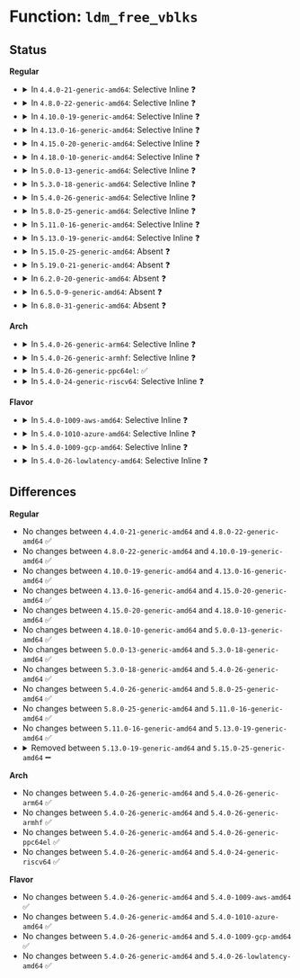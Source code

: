 # Function: <code>ldm_free_vblks</code>

## Status
<b>Regular</b>
<ul>
<li>
<details>
<summary>In <code>4.4.0-21-generic-amd64</code>: Selective Inline ❓</summary>

```c
void ldm_free_vblks(struct list_head * lh)
```

```json
{
  "name": "ldm_free_vblks",
  "collision_type": "Unique Static",
  "inline_type": "Selective",
  "funcs": [
    {
      "addr": 18446744071582842688,
      "name": "ldm_free_vblks",
      "external": false,
      "loc": "block/partitions/ldm.c:1481",
      "file": "block/partitions/ldm.c",
      "inline": "not declared, inlined",
      "caller_inline": [],
      "caller_func": [
        "block/partitions/ldm.c:ldm_partition",
        "block/partitions/ldm.c:ldm_partition",
        "block/partitions/ldm.c:ldm_partition",
        "block/partitions/ldm.c:ldm_partition",
        "block/partitions/ldm.c:ldm_partition"
      ]
    }
  ],
  "symbols": [
    {
      "addr": 18446744071582842688,
      "name": "ldm_free_vblks",
      "section": ".text",
      "bind": "STB_LOCAL",
      "size": 66
    }
  ]
}
```
</details>
</li>
<li>
<details>
<summary>In <code>4.8.0-22-generic-amd64</code>: Selective Inline ❓</summary>

```c
void ldm_free_vblks(struct list_head * lh)
```

```json
{
  "name": "ldm_free_vblks",
  "collision_type": "Unique Static",
  "inline_type": "Selective",
  "funcs": [
    {
      "addr": 18446744071583126640,
      "name": "ldm_free_vblks",
      "external": false,
      "loc": "block/partitions/ldm.c:1429",
      "file": "block/partitions/ldm.c",
      "inline": "not declared, inlined",
      "caller_inline": [],
      "caller_func": [
        "block/partitions/ldm.c:ldm_partition",
        "block/partitions/ldm.c:ldm_partition",
        "block/partitions/ldm.c:ldm_partition",
        "block/partitions/ldm.c:ldm_partition",
        "block/partitions/ldm.c:ldm_partition"
      ]
    }
  ],
  "symbols": [
    {
      "addr": 18446744071583126640,
      "name": "ldm_free_vblks",
      "section": ".text",
      "bind": "STB_LOCAL",
      "size": 66
    }
  ]
}
```
</details>
</li>
<li>
<details>
<summary>In <code>4.10.0-19-generic-amd64</code>: Selective Inline ❓</summary>

```c
void ldm_free_vblks(struct list_head * lh)
```

```json
{
  "name": "ldm_free_vblks",
  "collision_type": "Unique Static",
  "inline_type": "Selective",
  "funcs": [
    {
      "addr": 18446744071583238560,
      "name": "ldm_free_vblks",
      "external": false,
      "loc": "block/partitions/ldm.c:1429",
      "file": "block/partitions/ldm.c",
      "inline": "not declared, inlined",
      "caller_inline": [],
      "caller_func": [
        "block/partitions/ldm.c:ldm_partition",
        "block/partitions/ldm.c:ldm_partition",
        "block/partitions/ldm.c:ldm_partition",
        "block/partitions/ldm.c:ldm_partition",
        "block/partitions/ldm.c:ldm_partition"
      ]
    }
  ],
  "symbols": [
    {
      "addr": 18446744071583238560,
      "name": "ldm_free_vblks",
      "section": ".text",
      "bind": "STB_LOCAL",
      "size": 66
    }
  ]
}
```
</details>
</li>
<li>
<details>
<summary>In <code>4.13.0-16-generic-amd64</code>: Selective Inline ❓</summary>

```c
void ldm_free_vblks(struct list_head * lh)
```

```json
{
  "name": "ldm_free_vblks",
  "collision_type": "Unique Static",
  "inline_type": "Selective",
  "funcs": [
    {
      "addr": 18446744071583295280,
      "name": "ldm_free_vblks",
      "external": false,
      "loc": "block/partitions/ldm.c:1429",
      "file": "block/partitions/ldm.c",
      "inline": "not declared, inlined",
      "caller_inline": [],
      "caller_func": [
        "block/partitions/ldm.c:ldm_partition",
        "block/partitions/ldm.c:ldm_partition",
        "block/partitions/ldm.c:ldm_partition",
        "block/partitions/ldm.c:ldm_partition",
        "block/partitions/ldm.c:ldm_partition"
      ]
    }
  ],
  "symbols": [
    {
      "addr": 18446744071583295280,
      "name": "ldm_free_vblks",
      "section": ".text",
      "bind": "STB_LOCAL",
      "size": 59
    }
  ]
}
```
</details>
</li>
<li>
<details>
<summary>In <code>4.15.0-20-generic-amd64</code>: Selective Inline ❓</summary>

```c
void ldm_free_vblks(struct list_head * lh)
```

```json
{
  "name": "ldm_free_vblks",
  "collision_type": "Unique Static",
  "inline_type": "Selective",
  "funcs": [
    {
      "addr": 18446744071583476368,
      "name": "ldm_free_vblks",
      "external": false,
      "loc": "block/partitions/ldm.c:1429",
      "file": "block/partitions/ldm.c",
      "inline": "not declared, inlined",
      "caller_inline": [],
      "caller_func": [
        "block/partitions/ldm.c:ldm_partition",
        "block/partitions/ldm.c:ldm_partition",
        "block/partitions/ldm.c:ldm_partition",
        "block/partitions/ldm.c:ldm_partition",
        "block/partitions/ldm.c:ldm_partition"
      ]
    }
  ],
  "symbols": [
    {
      "addr": 18446744071583476368,
      "name": "ldm_free_vblks",
      "section": ".text",
      "bind": "STB_LOCAL",
      "size": 59
    }
  ]
}
```
</details>
</li>
<li>
<details>
<summary>In <code>4.18.0-10-generic-amd64</code>: Selective Inline ❓</summary>

```c
void ldm_free_vblks(struct list_head * lh)
```

```json
{
  "name": "ldm_free_vblks",
  "collision_type": "Unique Static",
  "inline_type": "Selective",
  "funcs": [
    {
      "addr": 18446744071583688192,
      "name": "ldm_free_vblks",
      "external": false,
      "loc": "block/partitions/ldm.c:1429",
      "file": "block/partitions/ldm.c",
      "inline": "not declared, inlined",
      "caller_inline": [],
      "caller_func": [
        "block/partitions/ldm.c:ldm_partition",
        "block/partitions/ldm.c:ldm_partition",
        "block/partitions/ldm.c:ldm_partition",
        "block/partitions/ldm.c:ldm_partition",
        "block/partitions/ldm.c:ldm_partition"
      ]
    }
  ],
  "symbols": [
    {
      "addr": 18446744071583688192,
      "name": "ldm_free_vblks",
      "section": ".text",
      "bind": "STB_LOCAL",
      "size": 59
    }
  ]
}
```
</details>
</li>
<li>
<details>
<summary>In <code>5.0.0-13-generic-amd64</code>: Selective Inline ❓</summary>

```c
void ldm_free_vblks(struct list_head * lh)
```

```json
{
  "name": "ldm_free_vblks",
  "collision_type": "Unique Static",
  "inline_type": "Selective",
  "funcs": [
    {
      "addr": 18446744071583792944,
      "name": "ldm_free_vblks",
      "external": false,
      "loc": "block/partitions/ldm.c:1426",
      "file": "block/partitions/ldm.c",
      "inline": "not declared, inlined",
      "caller_inline": [],
      "caller_func": [
        "block/partitions/ldm.c:ldm_partition",
        "block/partitions/ldm.c:ldm_partition",
        "block/partitions/ldm.c:ldm_partition",
        "block/partitions/ldm.c:ldm_partition",
        "block/partitions/ldm.c:ldm_partition"
      ]
    }
  ],
  "symbols": [
    {
      "addr": 18446744071583792944,
      "name": "ldm_free_vblks",
      "section": ".text",
      "bind": "STB_LOCAL",
      "size": 59
    }
  ]
}
```
</details>
</li>
<li>
<details>
<summary>In <code>5.3.0-18-generic-amd64</code>: Selective Inline ❓</summary>

```c
void ldm_free_vblks(struct list_head * lh)
```

```json
{
  "name": "ldm_free_vblks",
  "collision_type": "Unique Static",
  "inline_type": "Selective",
  "funcs": [
    {
      "addr": 18446744071583982656,
      "name": "ldm_free_vblks",
      "external": false,
      "loc": "block/partitions/ldm.c:1412",
      "file": "block/partitions/ldm.c",
      "inline": "not declared, inlined",
      "caller_inline": [],
      "caller_func": [
        "block/partitions/ldm.c:ldm_partition",
        "block/partitions/ldm.c:ldm_partition",
        "block/partitions/ldm.c:ldm_partition",
        "block/partitions/ldm.c:ldm_partition",
        "block/partitions/ldm.c:ldm_partition"
      ]
    }
  ],
  "symbols": [
    {
      "addr": 18446744071583982656,
      "name": "ldm_free_vblks",
      "section": ".text",
      "bind": "STB_LOCAL",
      "size": 61
    }
  ]
}
```
</details>
</li>
<li>
<details>
<summary>In <code>5.4.0-26-generic-amd64</code>: Selective Inline ❓</summary>

```c
void ldm_free_vblks(struct list_head * lh)
```

```json
{
  "name": "ldm_free_vblks",
  "collision_type": "Unique Static",
  "inline_type": "Selective",
  "funcs": [
    {
      "addr": 18446744071584086032,
      "name": "ldm_free_vblks",
      "external": false,
      "loc": "block/partitions/ldm.c:1412",
      "file": "block/partitions/ldm.c",
      "inline": "not declared, inlined",
      "caller_inline": [],
      "caller_func": [
        "block/partitions/ldm.c:ldm_partition",
        "block/partitions/ldm.c:ldm_partition",
        "block/partitions/ldm.c:ldm_partition",
        "block/partitions/ldm.c:ldm_partition",
        "block/partitions/ldm.c:ldm_partition"
      ]
    }
  ],
  "symbols": [
    {
      "addr": 18446744071584086032,
      "name": "ldm_free_vblks",
      "section": ".text",
      "bind": "STB_LOCAL",
      "size": 61
    }
  ]
}
```
</details>
</li>
<li>
<details>
<summary>In <code>5.8.0-25-generic-amd64</code>: Selective Inline ❓</summary>

```c
void ldm_free_vblks(struct list_head * lh)
```

```json
{
  "name": "ldm_free_vblks",
  "collision_type": "Unique Static",
  "inline_type": "Selective",
  "funcs": [
    {
      "addr": 18446744071584482064,
      "name": "ldm_free_vblks",
      "external": false,
      "loc": "block/partitions/ldm.c:1412",
      "file": "block/partitions/ldm.c",
      "inline": "not declared, inlined",
      "caller_inline": [],
      "caller_func": [
        "block/partitions/ldm.c:ldm_partition",
        "block/partitions/ldm.c:ldm_partition",
        "block/partitions/ldm.c:ldm_partition",
        "block/partitions/ldm.c:ldm_partition",
        "block/partitions/ldm.c:ldm_partition"
      ]
    }
  ],
  "symbols": [
    {
      "addr": 18446744071584482064,
      "name": "ldm_free_vblks",
      "section": ".text",
      "bind": "STB_LOCAL",
      "size": 61
    }
  ]
}
```
</details>
</li>
<li>
<details>
<summary>In <code>5.11.0-16-generic-amd64</code>: Selective Inline ❓</summary>

```c
void ldm_free_vblks(struct list_head * lh)
```

```json
{
  "name": "ldm_free_vblks",
  "collision_type": "Unique Static",
  "inline_type": "Selective",
  "funcs": [
    {
      "addr": 18446744071584595456,
      "name": "ldm_free_vblks",
      "external": false,
      "loc": "block/partitions/ldm.c:1412",
      "file": "block/partitions/ldm.c",
      "inline": "not declared, inlined",
      "caller_inline": [],
      "caller_func": [
        "block/partitions/ldm.c:ldm_partition",
        "block/partitions/ldm.c:ldm_partition",
        "block/partitions/ldm.c:ldm_partition",
        "block/partitions/ldm.c:ldm_partition",
        "block/partitions/ldm.c:ldm_partition"
      ]
    }
  ],
  "symbols": [
    {
      "addr": 18446744071584595456,
      "name": "ldm_free_vblks",
      "section": ".text",
      "bind": "STB_LOCAL",
      "size": 61
    }
  ]
}
```
</details>
</li>
<li>
<details>
<summary>In <code>5.13.0-19-generic-amd64</code>: Selective Inline ❓</summary>

```c
void ldm_free_vblks(struct list_head * lh)
```

```json
{
  "name": "ldm_free_vblks",
  "collision_type": "Unique Static",
  "inline_type": "Selective",
  "funcs": [
    {
      "addr": 18446744071584626928,
      "name": "ldm_free_vblks",
      "external": false,
      "loc": "block/partitions/ldm.c:1412",
      "file": "block/partitions/ldm.c",
      "inline": "not declared, inlined",
      "caller_inline": [],
      "caller_func": [
        "block/partitions/ldm.c:ldm_partition",
        "block/partitions/ldm.c:ldm_partition",
        "block/partitions/ldm.c:ldm_partition",
        "block/partitions/ldm.c:ldm_partition",
        "block/partitions/ldm.c:ldm_partition"
      ]
    }
  ],
  "symbols": [
    {
      "addr": 18446744071584626928,
      "name": "ldm_free_vblks",
      "section": ".text",
      "bind": "STB_LOCAL",
      "size": 61
    }
  ]
}
```
</details>
</li>
<li>
<details>
<summary>In <code>5.15.0-25-generic-amd64</code>: Absent ❓</summary>

```json
{
  "name": "ldm_free_vblks",
  "collision_type": "Unique Static",
  "inline_type": "Full",
  "funcs": [
    {
      "addr": 18446744071585049734,
      "name": "ldm_free_vblks",
      "external": false,
      "loc": "block/partitions/ldm.c:1412",
      "file": "block/partitions/ldm.c",
      "inline": "not declared, inlined",
      "caller_inline": [
        "block/partitions/ldm.c:ldm_partition",
        "block/partitions/ldm.c:ldm_partition",
        "block/partitions/ldm.c:ldm_partition",
        "block/partitions/ldm.c:ldm_partition",
        "block/partitions/ldm.c:ldm_partition"
      ],
      "caller_func": []
    }
  ],
  "symbols": []
}
```
</details>
</li>
<li>
<details>
<summary>In <code>5.19.0-21-generic-amd64</code>: Absent ❓</summary>

```json
{
  "name": "ldm_free_vblks",
  "collision_type": "Unique Static",
  "inline_type": "Full",
  "funcs": [
    {
      "addr": 18446744071585769452,
      "name": "ldm_free_vblks",
      "external": false,
      "loc": "block/partitions/ldm.c:1403",
      "file": "block/partitions/ldm.c",
      "inline": "not declared, inlined",
      "caller_inline": [
        "block/partitions/ldm.c:ldm_partition",
        "block/partitions/ldm.c:ldm_partition",
        "block/partitions/ldm.c:ldm_partition",
        "block/partitions/ldm.c:ldm_partition",
        "block/partitions/ldm.c:ldm_partition"
      ],
      "caller_func": []
    }
  ],
  "symbols": []
}
```
</details>
</li>
<li>
<details>
<summary>In <code>6.2.0-20-generic-amd64</code>: Absent ❓</summary>

```json
{
  "name": "ldm_free_vblks",
  "collision_type": "Unique Static",
  "inline_type": "Full",
  "funcs": [
    {
      "addr": 18446744071586552943,
      "name": "ldm_free_vblks",
      "external": false,
      "loc": "block/partitions/ldm.c:1403",
      "file": "block/partitions/ldm.c",
      "inline": "not declared, inlined",
      "caller_inline": [
        "block/partitions/ldm.c:ldm_partition",
        "block/partitions/ldm.c:ldm_partition",
        "block/partitions/ldm.c:ldm_partition",
        "block/partitions/ldm.c:ldm_partition",
        "block/partitions/ldm.c:ldm_partition"
      ],
      "caller_func": []
    }
  ],
  "symbols": []
}
```
</details>
</li>
<li>
<details>
<summary>In <code>6.5.0-9-generic-amd64</code>: Absent ❓</summary>

```json
{
  "name": "ldm_free_vblks",
  "collision_type": "Unique Static",
  "inline_type": "Full",
  "funcs": [
    {
      "addr": 18446744071586804063,
      "name": "ldm_free_vblks",
      "external": false,
      "loc": "block/partitions/ldm.c:1403",
      "file": "block/partitions/ldm.c",
      "inline": "not declared, inlined",
      "caller_inline": [
        "block/partitions/ldm.c:ldm_partition",
        "block/partitions/ldm.c:ldm_partition",
        "block/partitions/ldm.c:ldm_partition",
        "block/partitions/ldm.c:ldm_partition",
        "block/partitions/ldm.c:ldm_partition"
      ],
      "caller_func": []
    }
  ],
  "symbols": []
}
```
</details>
</li>
<li>
<details>
<summary>In <code>6.8.0-31-generic-amd64</code>: Absent ❓</summary>

```json
{
  "name": "ldm_free_vblks",
  "collision_type": "Unique Static",
  "inline_type": "Full",
  "funcs": [
    {
      "addr": 18446744071587081102,
      "name": "ldm_free_vblks",
      "external": false,
      "loc": "block/partitions/ldm.c:1403",
      "file": "block/partitions/ldm.c",
      "inline": "not declared, inlined",
      "caller_inline": [
        "block/partitions/ldm.c:ldm_partition",
        "block/partitions/ldm.c:ldm_partition",
        "block/partitions/ldm.c:ldm_partition",
        "block/partitions/ldm.c:ldm_partition",
        "block/partitions/ldm.c:ldm_partition"
      ],
      "caller_func": []
    }
  ],
  "symbols": []
}
```
</details>
</li>
</ul>
<b>Arch</b>
<ul>
<li>
<details>
<summary>In <code>5.4.0-26-generic-arm64</code>: Selective Inline ❓</summary>

```c
void ldm_free_vblks(struct list_head * lh)
```

```json
{
  "name": "ldm_free_vblks",
  "collision_type": "Unique Static",
  "inline_type": "Selective",
  "funcs": [
    {
      "addr": 18446603336495928728,
      "name": "ldm_free_vblks",
      "external": false,
      "loc": "block/partitions/ldm.c:1412",
      "file": "block/partitions/ldm.c",
      "inline": "not declared, inlined",
      "caller_inline": [],
      "caller_func": [
        "block/partitions/ldm.c:ldm_partition",
        "block/partitions/ldm.c:ldm_partition",
        "block/partitions/ldm.c:ldm_partition",
        "block/partitions/ldm.c:ldm_partition",
        "block/partitions/ldm.c:ldm_partition"
      ]
    }
  ],
  "symbols": [
    {
      "addr": 18446603336495928728,
      "name": "ldm_free_vblks",
      "section": ".text",
      "bind": "STB_LOCAL",
      "size": 88
    }
  ]
}
```
</details>
</li>
<li>
<details>
<summary>In <code>5.4.0-26-generic-armhf</code>: Selective Inline ❓</summary>

```c
void ldm_free_vblks(struct list_head * lh)
```

```json
{
  "name": "ldm_free_vblks",
  "collision_type": "Unique Static",
  "inline_type": "Selective",
  "funcs": [
    {
      "addr": 3229272016,
      "name": "ldm_free_vblks",
      "external": false,
      "loc": "block/partitions/ldm.c:1412",
      "file": "block/partitions/ldm.c",
      "inline": "not declared, inlined",
      "caller_inline": [],
      "caller_func": [
        "block/partitions/ldm.c:ldm_partition",
        "block/partitions/ldm.c:ldm_partition",
        "block/partitions/ldm.c:ldm_partition",
        "block/partitions/ldm.c:ldm_partition",
        "block/partitions/ldm.c:ldm_partition"
      ]
    }
  ],
  "symbols": [
    {
      "addr": 3229272016,
      "name": "ldm_free_vblks",
      "section": ".text",
      "bind": "STB_LOCAL",
      "size": 76
    }
  ]
}
```
</details>
</li>
<li>
<details>
<summary>In <code>5.4.0-26-generic-ppc64el</code>: ✅</summary>

```c
void ldm_free_vblks(struct list_head * lh)
```

```json
{
  "name": "ldm_free_vblks",
  "collision_type": "Unique Static",
  "inline_type": "No",
  "funcs": [
    {
      "addr": 13835058055290143232,
      "name": "ldm_free_vblks",
      "external": false,
      "loc": "block/partitions/ldm.c:1412",
      "file": "block/partitions/ldm.c",
      "inline": "seen, unknown",
      "caller_inline": [],
      "caller_func": [
        "block/partitions/ldm.c:ldm_partition",
        "block/partitions/ldm.c:ldm_partition",
        "block/partitions/ldm.c:ldm_partition",
        "block/partitions/ldm.c:ldm_partition",
        "block/partitions/ldm.c:ldm_partition"
      ]
    }
  ],
  "symbols": [
    {
      "addr": 13835058055290143232,
      "name": "ldm_free_vblks",
      "section": ".text",
      "bind": "STB_LOCAL",
      "size": 132
    }
  ]
}
```
</details>
</li>
<li>
<details>
<summary>In <code>5.4.0-24-generic-riscv64</code>: Selective Inline ❓</summary>

```c
void ldm_free_vblks(struct list_head * lh)
```

```json
{
  "name": "ldm_free_vblks",
  "collision_type": "Unique Static",
  "inline_type": "Selective",
  "funcs": [
    {
      "addr": 18446743936275040606,
      "name": "ldm_free_vblks",
      "external": false,
      "loc": "block/partitions/ldm.c:1412",
      "file": "block/partitions/ldm.c",
      "inline": "not declared, inlined",
      "caller_inline": [],
      "caller_func": [
        "block/partitions/ldm.c:ldm_partition",
        "block/partitions/ldm.c:ldm_partition",
        "block/partitions/ldm.c:ldm_partition",
        "block/partitions/ldm.c:ldm_partition",
        "block/partitions/ldm.c:ldm_partition"
      ]
    }
  ],
  "symbols": [
    {
      "addr": 18446743936275040606,
      "name": "ldm_free_vblks",
      "section": ".text",
      "bind": "STB_LOCAL",
      "size": 72
    }
  ]
}
```
</details>
</li>
</ul>
<b>Flavor</b>
<ul>
<li>
<details>
<summary>In <code>5.4.0-1009-aws-amd64</code>: Selective Inline ❓</summary>

```c
void ldm_free_vblks(struct list_head * lh)
```

```json
{
  "name": "ldm_free_vblks",
  "collision_type": "Unique Static",
  "inline_type": "Selective",
  "funcs": [
    {
      "addr": 18446744071584054768,
      "name": "ldm_free_vblks",
      "external": false,
      "loc": "block/partitions/ldm.c:1412",
      "file": "block/partitions/ldm.c",
      "inline": "not declared, inlined",
      "caller_inline": [],
      "caller_func": [
        "block/partitions/ldm.c:ldm_partition",
        "block/partitions/ldm.c:ldm_partition",
        "block/partitions/ldm.c:ldm_partition",
        "block/partitions/ldm.c:ldm_partition",
        "block/partitions/ldm.c:ldm_partition"
      ]
    }
  ],
  "symbols": [
    {
      "addr": 18446744071584054768,
      "name": "ldm_free_vblks",
      "section": ".text",
      "bind": "STB_LOCAL",
      "size": 61
    }
  ]
}
```
</details>
</li>
<li>
<details>
<summary>In <code>5.4.0-1010-azure-amd64</code>: Selective Inline ❓</summary>

```c
void ldm_free_vblks(struct list_head * lh)
```

```json
{
  "name": "ldm_free_vblks",
  "collision_type": "Unique Static",
  "inline_type": "Selective",
  "funcs": [
    {
      "addr": 18446744071583990528,
      "name": "ldm_free_vblks",
      "external": false,
      "loc": "block/partitions/ldm.c:1412",
      "file": "block/partitions/ldm.c",
      "inline": "not declared, inlined",
      "caller_inline": [],
      "caller_func": [
        "block/partitions/ldm.c:ldm_partition",
        "block/partitions/ldm.c:ldm_partition",
        "block/partitions/ldm.c:ldm_partition",
        "block/partitions/ldm.c:ldm_partition",
        "block/partitions/ldm.c:ldm_partition"
      ]
    }
  ],
  "symbols": [
    {
      "addr": 18446744071583990528,
      "name": "ldm_free_vblks",
      "section": ".text",
      "bind": "STB_LOCAL",
      "size": 61
    }
  ]
}
```
</details>
</li>
<li>
<details>
<summary>In <code>5.4.0-1009-gcp-amd64</code>: Selective Inline ❓</summary>

```c
void ldm_free_vblks(struct list_head * lh)
```

```json
{
  "name": "ldm_free_vblks",
  "collision_type": "Unique Static",
  "inline_type": "Selective",
  "funcs": [
    {
      "addr": 18446744071584038528,
      "name": "ldm_free_vblks",
      "external": false,
      "loc": "block/partitions/ldm.c:1412",
      "file": "block/partitions/ldm.c",
      "inline": "not declared, inlined",
      "caller_inline": [],
      "caller_func": [
        "block/partitions/ldm.c:ldm_partition",
        "block/partitions/ldm.c:ldm_partition",
        "block/partitions/ldm.c:ldm_partition",
        "block/partitions/ldm.c:ldm_partition",
        "block/partitions/ldm.c:ldm_partition"
      ]
    }
  ],
  "symbols": [
    {
      "addr": 18446744071584038528,
      "name": "ldm_free_vblks",
      "section": ".text",
      "bind": "STB_LOCAL",
      "size": 61
    }
  ]
}
```
</details>
</li>
<li>
<details>
<summary>In <code>5.4.0-26-lowlatency-amd64</code>: Selective Inline ❓</summary>

```c
void ldm_free_vblks(struct list_head * lh)
```

```json
{
  "name": "ldm_free_vblks",
  "collision_type": "Unique Static",
  "inline_type": "Selective",
  "funcs": [
    {
      "addr": 18446744071584141024,
      "name": "ldm_free_vblks",
      "external": false,
      "loc": "block/partitions/ldm.c:1412",
      "file": "block/partitions/ldm.c",
      "inline": "not declared, inlined",
      "caller_inline": [],
      "caller_func": [
        "block/partitions/ldm.c:ldm_partition",
        "block/partitions/ldm.c:ldm_partition",
        "block/partitions/ldm.c:ldm_partition",
        "block/partitions/ldm.c:ldm_partition",
        "block/partitions/ldm.c:ldm_partition"
      ]
    }
  ],
  "symbols": [
    {
      "addr": 18446744071584141024,
      "name": "ldm_free_vblks",
      "section": ".text",
      "bind": "STB_LOCAL",
      "size": 61
    }
  ]
}
```
</details>
</li>
</ul>

## Differences
<b>Regular</b>
<ul>
<li>
No changes between <code>4.4.0-21-generic-amd64</code> and <code>4.8.0-22-generic-amd64</code> ✅
</li>
<li>
No changes between <code>4.8.0-22-generic-amd64</code> and <code>4.10.0-19-generic-amd64</code> ✅
</li>
<li>
No changes between <code>4.10.0-19-generic-amd64</code> and <code>4.13.0-16-generic-amd64</code> ✅
</li>
<li>
No changes between <code>4.13.0-16-generic-amd64</code> and <code>4.15.0-20-generic-amd64</code> ✅
</li>
<li>
No changes between <code>4.15.0-20-generic-amd64</code> and <code>4.18.0-10-generic-amd64</code> ✅
</li>
<li>
No changes between <code>4.18.0-10-generic-amd64</code> and <code>5.0.0-13-generic-amd64</code> ✅
</li>
<li>
No changes between <code>5.0.0-13-generic-amd64</code> and <code>5.3.0-18-generic-amd64</code> ✅
</li>
<li>
No changes between <code>5.3.0-18-generic-amd64</code> and <code>5.4.0-26-generic-amd64</code> ✅
</li>
<li>
No changes between <code>5.4.0-26-generic-amd64</code> and <code>5.8.0-25-generic-amd64</code> ✅
</li>
<li>
No changes between <code>5.8.0-25-generic-amd64</code> and <code>5.11.0-16-generic-amd64</code> ✅
</li>
<li>
No changes between <code>5.11.0-16-generic-amd64</code> and <code>5.13.0-19-generic-amd64</code> ✅
</li>
<li>
<details>
<summary>Removed between <code>5.13.0-19-generic-amd64</code> and <code>5.15.0-25-generic-amd64</code> ➖</summary>

```c
void ldm_free_vblks(struct list_head * lh)
```
</details>
</li>
</ul>
<b>Arch</b>
<ul>
<li>
No changes between <code>5.4.0-26-generic-amd64</code> and <code>5.4.0-26-generic-arm64</code> ✅
</li>
<li>
No changes between <code>5.4.0-26-generic-amd64</code> and <code>5.4.0-26-generic-armhf</code> ✅
</li>
<li>
No changes between <code>5.4.0-26-generic-amd64</code> and <code>5.4.0-26-generic-ppc64el</code> ✅
</li>
<li>
No changes between <code>5.4.0-26-generic-amd64</code> and <code>5.4.0-24-generic-riscv64</code> ✅
</li>
</ul>
<b>Flavor</b>
<ul>
<li>
No changes between <code>5.4.0-26-generic-amd64</code> and <code>5.4.0-1009-aws-amd64</code> ✅
</li>
<li>
No changes between <code>5.4.0-26-generic-amd64</code> and <code>5.4.0-1010-azure-amd64</code> ✅
</li>
<li>
No changes between <code>5.4.0-26-generic-amd64</code> and <code>5.4.0-1009-gcp-amd64</code> ✅
</li>
<li>
No changes between <code>5.4.0-26-generic-amd64</code> and <code>5.4.0-26-lowlatency-amd64</code> ✅
</li>
</ul>
